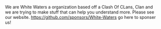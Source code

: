 We are White Waters a organization based off a Clash Of CLans, Clan and we are trying to make stuff that can help you understand more. Please see our website.
https://github.com/sponsors/White-Waters go here to sponser us!
